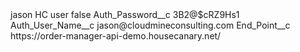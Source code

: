 <?xml version="1.0" encoding="UTF-8"?>
<CustomMetadata xmlns="http://soap.sforce.com/2006/04/metadata" xmlns:xsi="http://www.w3.org/2001/XMLSchema-instance" xmlns:xsd="http://www.w3.org/2001/XMLSchema">
    <label>jason HC user</label>
    <protected>false</protected>
    <values>
        <field>Auth_Password__c</field>
        <value xsi:type="xsd:string">3B2@$cRZ9Hs1</value>
    </values>
    <values>
        <field>Auth_User_Name__c</field>
        <value xsi:type="xsd:string">jason@cloudmineconsulting.com</value>
    </values>
    <values>
        <field>End_Point__c</field>
        <value xsi:type="xsd:string">https://order-manager-api-demo.housecanary.net/</value>
    </values>
</CustomMetadata>
